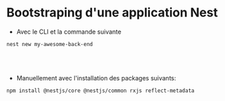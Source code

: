 <!-- .slide: class="with-code inconsolata" -->

# Bootstraping d'une application Nest

-   Avec le CLI et la commande suivante

```bash
nest new my-awesome-back-end
```

<!-- .element: class="big-code" -->

<br/><br/>

-   Manuellement avec l'installation des packages suivants:

```bash
npm install @nestjs/core @nestjs/common rxjs reflect-metadata
```

<!-- .element: class="big-code" -->
